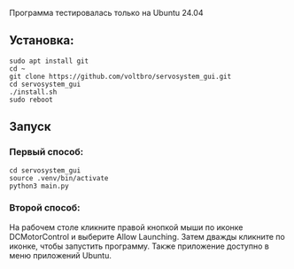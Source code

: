 Программа тестировалась только на Ubuntu 24.04

## Установка: <br>
```
sudo apt install git
cd ~
git clone https://github.com/voltbro/servosystem_gui.git
cd servosystem_gui
./install.sh
sudo reboot
```
## Запуск <br>
### Первый способ:
```
cd servosystem_gui
source .venv/bin/activate
python3 main.py
```
### Второй способ: <br>
На рабочем столе кликните правой кнопкой мыши по иконке DCMotorControl и выберите Allow Launching. Затем дважды кликните по иконке, чтобы запустить программу. Также приложение доступно в меню приложений Ubuntu.